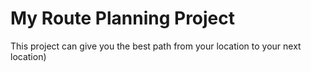 # My Route Planning Project

This project can give you the best path from your location to your next location)
